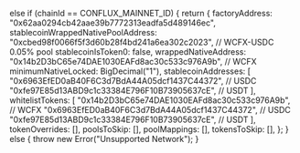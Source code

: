 else if (chainId == CONFLUX_MAINNET_ID) {
    return {
      factoryAddress: "0x62aa0294cb42aae39b7772313eadfa5d489146ec",
      stablecoinWrappedNativePoolAddress:
        "0xcbed98f0066f5f3d60b28f4bd241a6ea302c2023", // WCFX-USDC 0.05% pool
      stablecoinIsToken0: false,
      wrappedNativeAddress: "0x14b2D3bC65e74DAE1030EAFd8ac30c533c976A9b", // WCFX
      minimumNativeLocked: BigDecimal("1"),
      stablecoinAddresses: [
        "0x6963EfED0aB40F6C3d7BdA44A05dcf1437C44372", // USDC
        "0xfe97E85d13ABD9c1c33384E796F10B73905637cE", // USDT
      ],
      whitelistTokens: [
        "0x14b2D3bC65e74DAE1030EAFd8ac30c533c976A9b", // WCFX
        "0x6963EfED0aB40F6C3d7BdA44A05dcf1437C44372", // USDC
        "0xfe97E85d13ABD9c1c33384E796F10B73905637cE", // USDT
      ],
      tokenOverrides: [],
      poolsToSkip: [],
      poolMappings: [],
      tokensToSkip: [],
    };
  } else {
    throw new Error("Unsupported Network");
  }